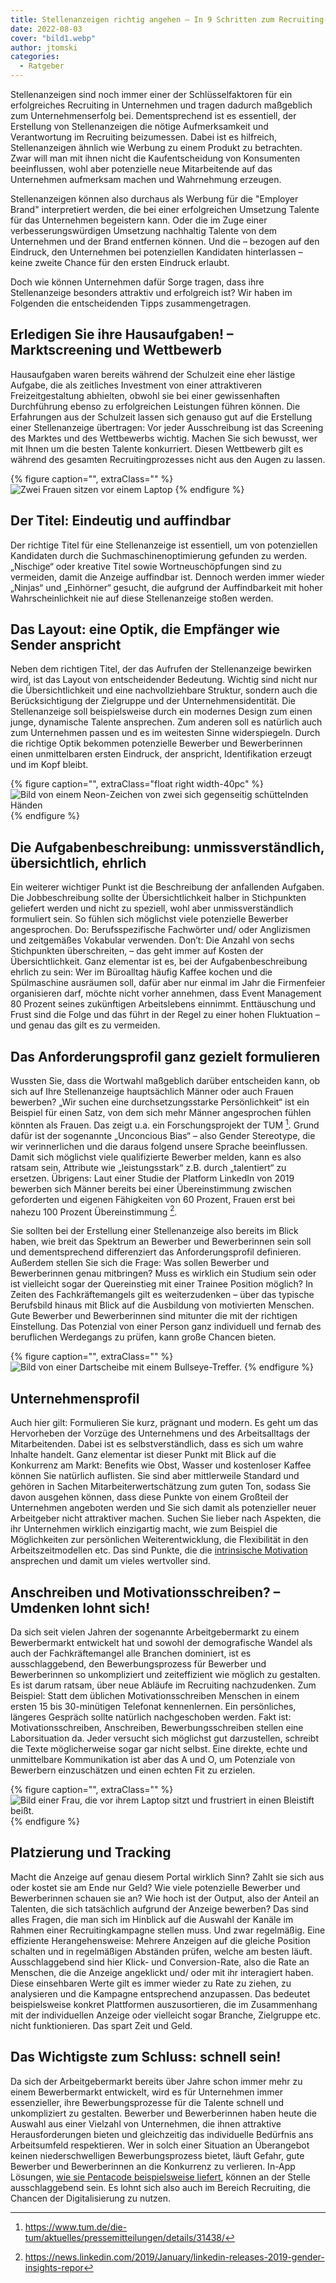 ```yaml
---
title: Stellenanzeigen richtig angehen – In 9 Schritten zum Recruiting-Erfolg
date: 2022-08-03
cover: "bild1.webp"
author: jtomski
categories:
  - Ratgeber
---
```


Stellenanzeigen sind noch immer einer der Schlüsselfaktoren für ein
erfolgreiches Recruiting in Unternehmen und tragen dadurch maßgeblich zum
Unternehmenserfolg bei. Dementsprechend ist es essentiell, der Erstellung von
Stellenanzeigen die nötige Aufmerksamkeit und Verantwortung im Recruiting
beizumessen. Dabei ist es hilfreich, Stellenanzeigen ähnlich wie Werbung zu
einem Produkt zu betrachten. Zwar will man mit ihnen nicht die Kaufentscheidung
von Konsumenten beeinflussen, wohl aber potenzielle neue Mitarbeitende auf das
Unternehmen aufmerksam machen und Wahrnehmung erzeugen.

Stellenanzeigen können also durchaus als Werbung für die "Employer Brand"
interpretiert werden, die bei einer erfolgreichen Umsetzung Talente für das
Unternehmen begeistern kann. Oder die im Zuge einer verbesserungswürdigen
Umsetzung nachhaltig Talente von dem Unternehmen und der Brand entfernen können.
Und die – bezogen auf den Eindruck, den Unternehmen bei potenziellen Kandidaten
hinterlassen – keine zweite Chance für den ersten Eindruck erlaubt.

Doch wie können Unternehmen dafür Sorge tragen, dass ihre Stellenanzeige
besonders attraktiv und erfolgreich ist? Wir haben im Folgenden die
entscheidenden Tipps zusammengetragen.

## Erledigen Sie ihre Hausaufgaben! – Marktscreening und Wettbewerb

Hausaufgaben waren bereits während der Schulzeit eine eher lästige Aufgabe, die
als zeitliches Investment von einer attraktiveren Freizeitgestaltung abhielten,
obwohl sie bei einer gewissenhaften Durchführung ebenso zu erfolgreichen
Leistungen führen können. Die Erfahrungen aus der Schulzeit lassen sich genauso
gut auf die Erstellung einer Stellenanzeige übertragen: Vor jeder Ausschreibung
ist das Screening des Marktes und des Wettbewerbs wichtig. Machen Sie sich
bewusst, wer mit Ihnen um die besten Talente konkurriert. Diesen Wettbewerb gilt
es während des gesamten Recruitingprozesses nicht aus den Augen zu lassen.

{% figure caption="", extraClass="" %}
<img src="bild2.webp" alt="Zwei Frauen sitzen vor einem Laptop" />
{% endfigure %}

## Der Titel: Eindeutig und auffindbar

Der richtige Titel für eine Stellenanzeige ist essentiell, um von potenziellen
Kandidaten durch die Suchmaschinenoptimierung gefunden zu werden. „Nischige“
oder kreative Titel sowie Wortneuschöpfungen sind zu vermeiden, damit die
Anzeige auffindbar ist. Dennoch werden immer wieder „Ninjas“ und „Einhörner“
gesucht, die aufgrund der Auffindbarkeit mit hoher Wahrscheinlichkeit nie auf
diese Stellenanzeige stoßen werden.

## Das Layout: eine Optik, die Empfänger wie Sender anspricht

Neben dem richtigen Titel, der das Aufrufen der Stellenanzeige bewirken wird,
ist das Layout von entscheidender Bedeutung. Wichtig sind nicht nur die
Übersichtlichkeit und eine nachvollziehbare Struktur, sondern auch die
Berücksichtigung der Zielgruppe und der Unternehmensidentität. Die
Stellenanzeige soll beispielsweise durch ein modernes Design zum einen junge,
dynamische Talente ansprechen. Zum anderen soll es natürlich auch zum
Unternehmen passen und es im weitesten Sinne widerspiegeln. Durch die richtige
Optik bekommen potenzielle Bewerber und Bewerberinnen einen unmittelbaren ersten
Eindruck, der anspricht, Identifikation erzeugt und im Kopf bleibt.

{% figure caption="", extraClass="float right width-40pc" %}
<img src="bild3.webp" alt="Bild von einem Neon-Zeichen von zwei sich gegenseitig schüttelnden Händen" />
{% endfigure %}

## Die Aufgabenbeschreibung: unmissverständlich, übersichtlich, ehrlich

Ein weiterer wichtiger Punkt ist die Beschreibung der anfallenden Aufgaben. Die
Jobbeschreibung sollte der Übersichtlichkeit halber in Stichpunkten geliefert
werden und nicht zu speziell, wohl aber unmissverständlich formuliert sein. So
fühlen sich möglichst viele potenzielle Bewerber angesprochen. Do:
Berufsspezifische Fachwörter und/ oder Anglizismen und zeitgemäßes Vokabular
verwenden. Don’t: Die Anzahl von sechs Stichpunkten überschreiten, – das geht
immer auf Kosten der Übersichtlichkeit. Ganz elementar ist es, bei der
Aufgabenbeschreibung ehrlich zu sein: Wer im Büroalltag häufig Kaffee kochen und
die Spülmaschine ausräumen soll, dafür aber nur einmal im Jahr die Firmenfeier
organisieren darf, möchte nicht vorher annehmen, dass Event Management 80
Prozent seines zukünftigen Arbeitslebens einnimmt. Enttäuschung und Frust sind
die Folge und das führt in der Regel zu einer hohen Fluktuation – und genau das
gilt es zu vermeiden.

## Das Anforderungsprofil ganz gezielt formulieren

Wussten Sie, dass die Wortwahl maßgeblich darüber entscheiden kann, ob sich auf
Ihre Stellenanzeige hauptsächlich Männer oder auch Frauen bewerben? „Wir suchen
eine durchsetzungsstarke Persönlichkeit“ ist ein Beispiel für einen Satz, von
dem sich mehr Männer angesprochen fühlen könnten als Frauen. Das zeigt u.a. ein
Forschungsprojekt der TUM [^1]. Grund dafür ist der sogenannte „Unconcious
Bias“ – also Gender Stereotype, die wir verinnerlichen und die daraus folgend
unsere Sprache beeinflussen. Damit sich möglichst viele qualifizierte Bewerber
melden, kann es also ratsam sein, Attribute wie „leistungsstark“ z.B. durch
„talentiert“ zu ersetzen. Übrigens: Laut einer Studie der Platform LinkedIn von 2019
bewerben sich Männer bereits bei einer Übereinstimmung zwischen geforderten und
eigenen Fähigkeiten von 60 Prozent, Frauen erst bei nahezu 100 Prozent
Übereinstimmung [^2].

Sie sollten bei der Erstellung einer Stellenanzeige also
bereits im Blick haben, wie breit das Spektrum an Bewerber und Bewerberinnen
sein soll und dementsprechend differenziert das Anforderungsprofil definieren.
Außerdem stellen Sie sich die Frage: Was sollen Bewerber und Bewerberinnen genau
mitbringen? Muss es wirklich ein Studium sein oder ist vielleicht sogar der
Quereinstieg mit einer Trainee Position möglich? In Zeiten des Fachkräftemangels
gilt es weiterzudenken – über das typische Berufsbild hinaus mit Blick auf die
Ausbildung von motivierten Menschen. Gute Bewerber und Bewerberinnen sind
mitunter die mit der richtigen Einstellung. Das Potenzial von einer Person ganz
individuell und fernab des beruflichen Werdegangs zu prüfen, kann große Chancen
bieten.

{% figure caption="", extraClass="" %}
<img src="bild4.webp" alt="Bild von einer Dartscheibe mit einem Bullseye-Treffer." />
{% endfigure %}

## Unternehmensprofil

Auch hier gilt: Formulieren Sie kurz, prägnant und modern. Es geht um das
Hervorheben der Vorzüge des Unternehmens und des Arbeitsalltags der
Mitarbeitenden. Dabei ist es selbstverständlich, dass es sich um wahre Inhalte
handelt. Ganz elementar ist dieser Punkt mit Blick auf die Konkurrenz am Markt:
Benefits wie Obst, Wasser und kostenloser Kaffee können Sie natürlich auflisten.
Sie sind aber mittlerweile Standard und gehören in Sachen
Mitarbeiterwertschätzung zum guten Ton, sodass Sie davon ausgehen können, dass
diese Punkte von einem Großteil der Unternehmen angeboten werden und Sie sich
damit als potenzieller neuer Arbeitgeber nicht attraktiver machen. Suchen Sie
lieber nach Aspekten, die ihr Unternehmen wirklich einzigartig macht, wie zum
Beispiel die Möglichkeiten zur persönlichen Weiterentwicklung, die Flexibilität
in den Arbeitszeitmodellen etc. Das sind Punkte, die die [intrinsische Motivation](../intrinsische_motivation/)
ansprechen und damit um vieles wertvoller sind.

## Anschreiben und Motivationsschreiben? – Umdenken lohnt sich!

Da sich seit vielen Jahren der sogenannte Arbeitgebermarkt zu einem
Bewerbermarkt entwickelt hat und sowohl der demografische Wandel als auch der
Fachkräftemangel alle Branchen dominiert, ist es ausschlaggebend, den
Bewerbungsprozess für Bewerber und Bewerberinnen so unkompliziert und
zeiteffizient wie möglich zu gestalten. Es ist darum ratsam, über neue Abläufe
im Recruiting nachzudenken. Zum Beispiel: Statt dem üblichen
Motivationsschreiben Menschen in einem ersten 15 bis 30-minütigen Telefonat
kennenlernen. Ein persönliches, längeres Gespräch sollte natürlich nachgeschoben
werden. Fakt ist: Motivationsschreiben, Anschreiben, Bewerbungsschreiben stellen
eine Laborsituation da. Jeder versucht sich möglichst gut darzustellen, schreibt
die Texte möglicherweise sogar gar nicht selbst. Eine direkte, echte und
unmittelbare Kommunikation ist aber das A und O, um Potenziale von Bewerbern
einzuschätzen und einen echten Fit zu erzielen.

{% figure caption="", extraClass="" %}
<img src="bild5.webp" alt="Bild einer Frau, die vor ihrem Laptop sitzt und frustriert in einen Bleistift beißt." />
{% endfigure %}

## Platzierung und Tracking

Macht die Anzeige auf genau diesem Portal wirklich Sinn? Zahlt sie sich aus oder
kostet sie am Ende nur Geld? Wie viele potenzielle Bewerber und Bewerberinnen
schauen sie an? Wie hoch ist der Output, also der Anteil an Talenten, die sich
tatsächlich aufgrund der Anzeige bewerben? Das sind alles Fragen, die man sich
im Hinblick auf die Auswahl der Kanäle im Rahmen einer Recruitingkampagne
stellen muss. Und zwar regelmäßig. Eine effiziente Herangehensweise: Mehrere
Anzeigen auf die gleiche Position schalten und in regelmäßigen Abständen prüfen,
welche am besten läuft. Ausschlaggebend sind hier Klick- und Conversion-Rate,
also die Rate an Menschen, die die Anzeige angeklickt und/ oder mit ihr
interagiert haben. Diese einsehbaren Werte gilt es immer wieder zu Rate zu
ziehen, zu analysieren und die Kampagne entsprechend anzupassen. Das bedeutet
beispielsweise konkret Plattformen auszusortieren, die im Zusammenhang mit der
individuellen Anzeige oder vielleicht sogar Branche, Zielgruppe etc. nicht
funktionieren. Das spart Zeit und Geld.

## Das Wichtigste zum Schluss: schnell sein!

Da sich der Arbeitgebermarkt bereits über Jahre schon immer mehr zu einem
Bewerbermarkt entwickelt, wird es für Unternehmen immer essenzieller, ihre
Bewerbungsprozesse für die Talente schnell und unkompliziert zu gestalten.
Bewerber und Bewerberinnen haben heute die Auswahl aus einer Vielzahl von
Unternehmen, die ihnen attraktive Herausforderungen bieten und gleichzeitig das
individuelle Bedürfnis ans Arbeitsumfeld respektieren. Wer in solch einer
Situation an Überangebot keinen niederschwelligen Bewerbungsprozess bietet,
läuft Gefahr, gute Bewerber und Bewerberinnen an die Konkurrenz zu verlieren.
In-App Lösungen, [wie sie Pentacode beispielsweise
liefert](https://pentacode.app/news/update_v1.22/), können an der Stelle
ausschlaggebend sein. Es lohnt sich also auch im Bereich Recruiting, die Chancen
der Digitalisierung zu nutzen.

[^1]: https://www.tum.de/die-tum/aktuelles/pressemitteilungen/details/31438/
[^2]: https://news.linkedin.com/2019/January/linkedin-releases-2019-gender-insights-repor
